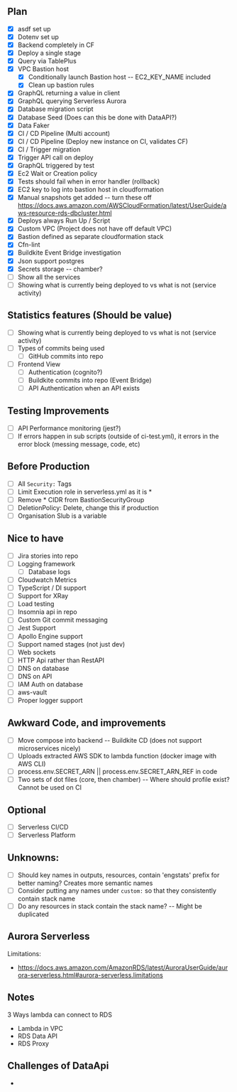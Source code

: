 ## Plan
- [x] asdf set up
- [x] Dotenv set up
- [x] Backend completely in CF
- [x] Deploy a single stage
- [x] Query via TablePlus
- [x] VPC Bastion host
  - [x] Conditionally launch Bastion host -- EC2_KEY_NAME included
  - [x] Clean up bastion rules
- [x] GraphQL returning a value in client
- [x] GraphQL querying Serverless Aurora
- [x] Database migration script
- [x] Database Seed (Does can this be done with DataAPI?)
- [x] Data Faker
- [x] CI / CD Pipeline (Multi account)
- [x] CI / CD Pipeline (Deploy new instance on CI, validates CF)
- [x] CI / Trigger migration
- [x] Trigger API call on deploy
- [x] GraphQL triggered by test
- [x] Ec2 Wait or Creation policy
- [x] Tests should fail when in error handler (rollback)
- [x] EC2 key to log into bastion host in cloudformation
- [x] Manual  snapshots get added -- turn these off https://docs.aws.amazon.com/AWSCloudFormation/latest/UserGuide/aws-resource-rds-dbcluster.html
- [x] Deploys always Run Up / Script
- [x] Custom VPC (Project does not have off default VPC)
- [x] Bastion defined as separate cloudformation stack
- [x] Cfn-lint
- [x] Buildkite Event Bridge investigation
- [x] Json support postgres
- [x] Secrets storage -- chamber?
- [ ] Show all the services
- [ ] Showing what is currently being deployed to vs what is not (service activity)

## Statistics features (Should be value)
- [ ] Showing what is currently being deployed to vs what is not (service activity)
- [ ] Types of commits being used
  - [ ] GitHub commits into repo
- [ ] Frontend View
  - [ ] Authentication (cognito?)
  - [ ] Buildkite commits into repo (Event Bridge)
  - [ ] API Authentication when an API exists

## Testing Improvements
- [ ] API Performance monitoring (jest?)
- [ ] If errors happen in sub scripts (outside of ci-test.yml), it errors in the error block (messing message, code, etc)

## Before Production
- [ ] All `Security:` Tags
- [ ] Limit Execution role in serverless.yml as it is *
- [ ] Remove * CIDR from BastionSecurityGroup
- [ ] DeletionPolicy: Delete, change this if production
- [ ] Organisation Slub is a variable

## Nice to have
- [ ] Jira stories into repo
- [ ] Logging framework
  - [ ] Database logs
- [ ] Cloudwatch Metrics
- [ ] TypeScript / DI support
- [ ] Support for XRay
- [ ] Load testing
- [ ] Insomnia api in repo
- [ ] Custom Git commit messaging
- [ ] Jest Support
- [ ] Apollo Engine support
- [ ] Support named stages (not just dev)
- [ ] Web sockets
- [ ] HTTP Api rather than RestAPI
- [ ] DNS on database
- [ ] DNS on API
- [ ] IAM Auth on database
- [ ] aws-vault
- [ ] Proper logger support

## Awkward Code, and improvements
- [ ] Move compose into backend -- Buildkite CD (does not support microservices nicely)
- [ ] Uploads extracted AWS SDK to lambda function (docker image with AWS CLI)
- [ ] process.env.SECRET_ARN || process.env.SECRET_ARN_REF in code
- [ ] Two sets of dot files (core, then chamber) -- Where should profile exist? Cannot be used on CI

## Optional
- [ ] Serverless CI/CD
- [ ] Serverless Platform
  
## Unknowns: 
- [ ] Should key names in outputs, resources, contain 'engstats' prefix for better naming? Creates more semantic names
- [ ] Consider putting any names under `custom:` so that they consistently contain stack name
- [ ] Do any resources in stack contain the stack name? -- Might be duplicated

## Aurora Serverless
Limitations:
- https://docs.aws.amazon.com/AmazonRDS/latest/AuroraUserGuide/aurora-serverless.html#aurora-serverless.limitations

## Notes
3 Ways lambda can connect to RDS
- Lambda in VPC
- RDS Data API
- RDS Proxy

## Challenges of DataApi
- 